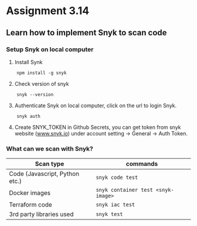 # Assignment 3.14

## Learn how to implement Snyk to scan code

### Setup Snyk on local computer

1. Install Synk

```
    npm install -g snyk
```

2. Check version of snyk

```
    snyk --version
```

3. Authenticate Snyk on local computer, click on the url to login Snyk.

```
    snyk auth
```
4. Create SNYK_TOKEN in Github Secrets, you can get token from snyk website (www.snyk.io) under account setting -> General -> Auth Token.

### What can we scan with Snyk?

| Scan type                      | commands                           |
| ------------------------------ | ---------------------------------- |
| Code (Javascript, Python etc.) | `snyk code test`                   |
| Docker images                  | `snyk container test <snyk-image>` |
| Terraform code                 | `snyk iac test`                    |
| 3rd party libraries used       | `snyk test`                        |
